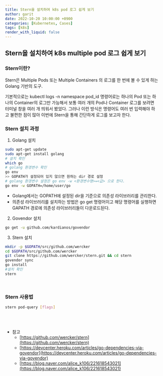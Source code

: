 ```yaml
---
title: Stern을 설치하여 k8s pod 로그 쉽게 보기
author: garit
date: 2022-10-20 10:00:00 +0900
categories: [Kubernetes, Cases]
tags: [k8s]
render_with_liquid: false
---
```


## Stern을 설치하여 k8s multiple pod 로그 쉽게 보기

### Stern이란?

Stern은 Multiple Pods 또는 Multiple Containers 의 로그를 한 번에 볼 수 있게 하는 Golang 기반의 도구.

기본적으로는 kubectl logs -n namespace pod_id 명령어로는 하나의 Pod 또는 하나의 Container의 로그만 가능해서 보통 여러 개의 Pod나 Container 로그를 보려면 터미널 창을 여러 개 띄워서 봤었다.
그러나 이런 방식은 명령어도 여러 번 입력해야 하고 불편한 점이 많아 이번에 Stern을 통해 간단하게 로그를 보고자 한다.

### Stern 설치 과정

1. Golang 설치  

```bash
sudo apt-get update
sudo apt-get install golang
# 설치 확인
which go
# golang 환경변수 확인
go env
>> GOPATH가 설정되어 있지 않으면 원하는 dir 경로 설정
# golang 환경변수 설정은 go env -w <환경변수명>=<값> 으로 한다. 
go env -w GOPATH=/home/user/go
```
- Golang에서는 GOPATH에 설정된 dir을 기준으로 의존성 라이브러리를 관리한다. 
- 의존성 라이브러리를 설치하는 방법은 go get <repo> 명령어이고 해당 명령어를 실행하면 GAPATH 경로에 의존성 라이브러리들이 다운로드된다.

2. Govendor 설치  

```bash
go get -u github.com/kardianos/govendor

```

3. Stern 설치
  
```bash
mkdir -p $GOPATH/src/github.com/wercker
cd $GOPATH/src/github.com/wercker
git clone https://github.com/wercker/stern.git && cd stern
govendor sync
go install
#설치 확인
stern

```

<br/> 

### Stern 사용법

```bash
stern pod-query [flags]

```
<br/> <br/>

- 참고
    - [https://github.com/wercker/stern](https://github.com/wercker/stern)
    - [https://devcenter.heroku.com/articles/go-dependencies-via-govendor](https://devcenter.heroku.com/articles/go-dependencies-via-govendor)
    - [https://blog.naver.com/alice_k106/221618543021](https://blog.naver.com/alice_k106/221618543021)

